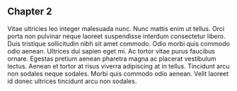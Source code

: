 ## Chapter 2

Vitae ultricies leo integer malesuada nunc. Nunc mattis enim ut tellus. Orci porta non pulvinar neque laoreet suspendisse interdum consectetur libero. Duis tristique sollicitudin nibh sit amet commodo. Odio morbi quis commodo odio aenean. Ultrices dui sapien eget mi. Ac tortor vitae purus faucibus ornare. Egestas pretium aenean pharetra magna ac placerat vestibulum lectus. Aenean et tortor at risus viverra adipiscing at in tellus. Tincidunt arcu non sodales neque sodales. Morbi quis commodo odio aenean. Velit laoreet id donec ultrices tincidunt arcu non sodales.
